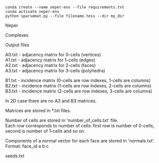 ```
conda create --name neper-env --file requirements.txt
conda activate neper-env
python sparsemat.py --file filename.tess --dir my_dir
```

Neper

Complexes

Output files

A0.txt - adjacency matrix for 0-cells (vertices)  
A1.txt - adjacency matrix for 1-cells (edges)  
A2.txt - adjacency matrix for 2-cells (faces)  
A3.txt - adjacency matrix for 3-cells (polyhedra)  

B1.txt - incidence matrix (0-cells are row indexes, 1-cells are columns)  
B2.txt - incidence matrix (1-cells are row indexes, 2-cells are columns)  
B3.txt - incidence matrix (2-cells are row indexes, 3-cells are columns)  

In 2D case there are no A3 and B3 matrices.

Matrices are stored in *.txt files.

Number of cells are stored in 'number_of_cells.txt' file.  
Each row corresponds to number of cells: first row is number of 0-cells,
second is number of 1-cells and so on.

Components of a normal vector for each face are stored in 'normals.txt'.  
Format: face_id a b c

seeds.txt


